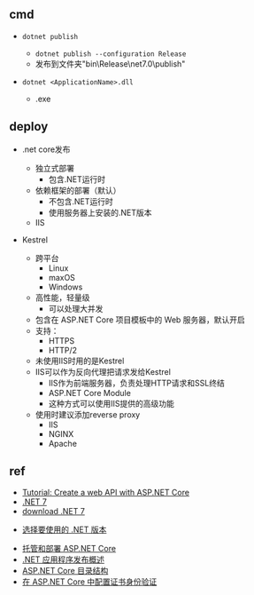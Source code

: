 
## cmd
<!-- deploy -->
+ `dotnet publish`
    + `dotnet publish --configuration Release`
    + 发布到文件夹"bin\Release\net7.0\publish"

+ `dotnet <ApplicationName>.dll`
    + <ApplicationName>.exe

## deploy
+ .net core发布
    + 独立式部署
        + 包含.NET运行时
    + 依赖框架的部署（默认）
        + 不包含.NET运行时
        + 使用服务器上安装的.NET版本
    + IIS

+ Kestrel 
    + 跨平台
        + Linux
        + maxOS 
        + Windows
    + 高性能，轻量级
        + 可以处理大并发
    + 包含在 ASP.NET Core 项目模板中的 Web 服务器，默认开启
    + 支持：
        + HTTPS
        + HTTP/2
    + 未使用IIS时用的是Kestrel
    + IIS可以作为反向代理把请求发给Kestrel
        + IIS作为前端服务器，负责处理HTTP请求和SSL终结
        + ASP.NET Core Module
        + 这种方式可以使用IIS提供的高级功能
    + 使用时建议添加reverse proxy
        + IIS
        + NGINX
        + Apache


## ref
+ [Tutorial: Create a web API with ASP.NET Core](https://learn.microsoft.com/en-us/aspnet/core/tutorials/first-web-api?view=aspnetcore-7.0&tabs=visual-studio)
+ [.NET 7](https://devblogs.microsoft.com/dotnet-ch/%E5%AE%98%E5%AE%A3-net-7%E7%9A%84-%E5%8F%91%E5%B8%83/)
+ [download .NET 7](https://dotnet.microsoft.com/en-us/download)
<!-- others -->
+ [选择要使用的 .NET 版本](https://learn.microsoft.com/zh-cn/dotnet/core/versions/selection)

<!-- deploy -->
+ [托管和部署 ASP.NET Core](https://learn.microsoft.com/zh-cn/aspnet/core/host-and-deploy/?view=aspnetcore-7.0)
+ [.NET 应用程序发布概述](https://learn.microsoft.com/zh-cn/dotnet/core/deploying/)
+ [ASP.NET Core 目录结构](https://learn.microsoft.com/zh-cn/aspnet/core/host-and-deploy/directory-structure?view=aspnetcore-7.0)
+ [在 ASP.NET Core 中配置证书身份验证](https://learn.microsoft.com/zh-cn/aspnet/core/security/authentication/certauth?view=aspnetcore-7.0#optional-client-certificates)